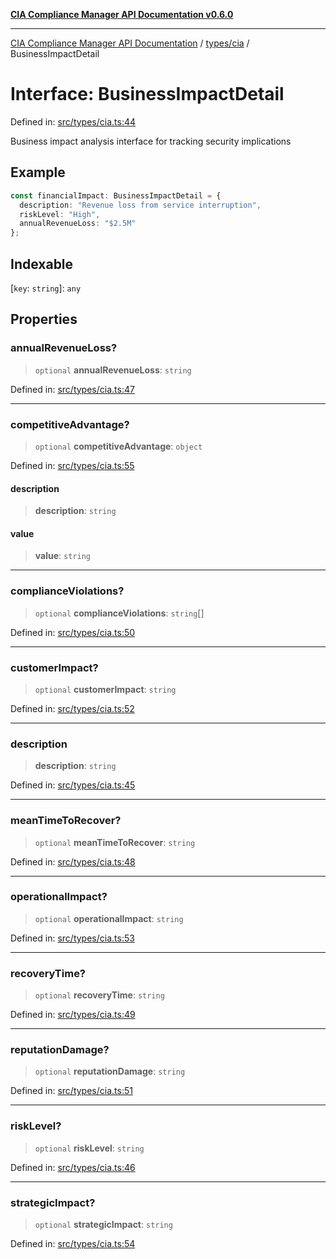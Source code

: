 [**CIA Compliance Manager API Documentation v0.6.0**](../../../README.md)

***

[CIA Compliance Manager API Documentation](../../../modules.md) / [types/cia](../README.md) / BusinessImpactDetail

# Interface: BusinessImpactDetail

Defined in: [src/types/cia.ts:44](https://github.com/Hack23/cia-compliance-manager/blob/ca083b463223765b22422b66b3a43930241849bd/src/types/cia.ts#L44)

Business impact analysis interface for tracking security implications

## Example

```ts
const financialImpact: BusinessImpactDetail = {
  description: "Revenue loss from service interruption",
  riskLevel: "High",
  annualRevenueLoss: "$2.5M"
};
```

## Indexable

\[`key`: `string`\]: `any`

## Properties

### annualRevenueLoss?

> `optional` **annualRevenueLoss**: `string`

Defined in: [src/types/cia.ts:47](https://github.com/Hack23/cia-compliance-manager/blob/ca083b463223765b22422b66b3a43930241849bd/src/types/cia.ts#L47)

***

### competitiveAdvantage?

> `optional` **competitiveAdvantage**: `object`

Defined in: [src/types/cia.ts:55](https://github.com/Hack23/cia-compliance-manager/blob/ca083b463223765b22422b66b3a43930241849bd/src/types/cia.ts#L55)

#### description

> **description**: `string`

#### value

> **value**: `string`

***

### complianceViolations?

> `optional` **complianceViolations**: `string`[]

Defined in: [src/types/cia.ts:50](https://github.com/Hack23/cia-compliance-manager/blob/ca083b463223765b22422b66b3a43930241849bd/src/types/cia.ts#L50)

***

### customerImpact?

> `optional` **customerImpact**: `string`

Defined in: [src/types/cia.ts:52](https://github.com/Hack23/cia-compliance-manager/blob/ca083b463223765b22422b66b3a43930241849bd/src/types/cia.ts#L52)

***

### description

> **description**: `string`

Defined in: [src/types/cia.ts:45](https://github.com/Hack23/cia-compliance-manager/blob/ca083b463223765b22422b66b3a43930241849bd/src/types/cia.ts#L45)

***

### meanTimeToRecover?

> `optional` **meanTimeToRecover**: `string`

Defined in: [src/types/cia.ts:48](https://github.com/Hack23/cia-compliance-manager/blob/ca083b463223765b22422b66b3a43930241849bd/src/types/cia.ts#L48)

***

### operationalImpact?

> `optional` **operationalImpact**: `string`

Defined in: [src/types/cia.ts:53](https://github.com/Hack23/cia-compliance-manager/blob/ca083b463223765b22422b66b3a43930241849bd/src/types/cia.ts#L53)

***

### recoveryTime?

> `optional` **recoveryTime**: `string`

Defined in: [src/types/cia.ts:49](https://github.com/Hack23/cia-compliance-manager/blob/ca083b463223765b22422b66b3a43930241849bd/src/types/cia.ts#L49)

***

### reputationDamage?

> `optional` **reputationDamage**: `string`

Defined in: [src/types/cia.ts:51](https://github.com/Hack23/cia-compliance-manager/blob/ca083b463223765b22422b66b3a43930241849bd/src/types/cia.ts#L51)

***

### riskLevel?

> `optional` **riskLevel**: `string`

Defined in: [src/types/cia.ts:46](https://github.com/Hack23/cia-compliance-manager/blob/ca083b463223765b22422b66b3a43930241849bd/src/types/cia.ts#L46)

***

### strategicImpact?

> `optional` **strategicImpact**: `string`

Defined in: [src/types/cia.ts:54](https://github.com/Hack23/cia-compliance-manager/blob/ca083b463223765b22422b66b3a43930241849bd/src/types/cia.ts#L54)
